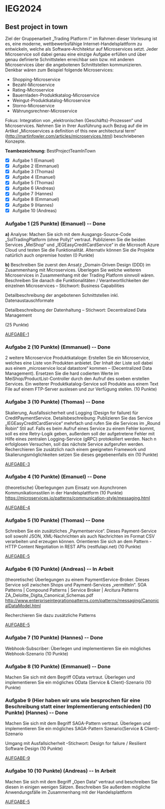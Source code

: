 # IEG2024
## Best project in town


Ziel der Gruppenarbeit „Trading Platform I“ im Rahmen dieser Vorlesung ist es, eine moderne, wettbewerbsfähige Internet-Handelsplattform zu entwickeln, welche als Software-Architektur auf Microservices setzt. Jeder Microservice soll dabei genau eine einzige Aufgabe erfüllen und über genau definierte Schnittstelen erreichbar sein bzw. mit anderen Microservices über die angebotenen Schnittstellen kommunizieren. 
Denkbar wären zum Beispiel folgende Microservices:
- Shopping-Microservice
- Bezahl-Microservice
- Rating-Microservice
- Bauernladen-Produktkatalog-Microservice
- Weingut-Produktkatalog-Microservice
- Storno-Microservice
- Währungsrechner-Microservice

Fokus: Integration von „elektronischen (Geschäfts)-Prozessen“ und Microservices.
Nehmen Sie in Ihrer Ausführung auch Bezug auf die im Artikel „Microservices a definition of this new architectural term“
(http://martinfowler.com/articles/microservices.html) beschriebenen Konzepte.

**Teambezeichnung:** BestProjectTeamInTown
- [x] Aufgabe 1 (Emanuel)
- [x] Aufgabe 2 (Emmanuel)
- [x] Aufgabe 3 (Thomas)
- [x] Aufgabe 4 (Emanuel)
- [x] Aufgabe 5 (Thomas)
- [x] Aufgabe 6 (Andreas)
- [x] Aufgabe 7 (Hannes)
- [x] Aufgabe 8 (Emmanuel)
- [x] Aufgabe 9 (Hannes)
- [x] Aufgabe 10 (Andreas)
### Aufgabe 1 (25 Punkte) (Emanuel) -- Done
**a)** 
Analyse: Machen Sie sich mit dem Ausgangs-Source-Code „SolTradingPlatform (ohne Polly)“ vertraut. Publizieren Sie die beiden Services „MeiShop“ und „IEGEasyCreditCardService“ in die Microsoft Azure Cloud und testen Sie die Funktionalität. Alternativ können Sie die Projekte natürlich auch onpremise hosten (0 Punkte)

**b)**
Beschreiben Sie zuerst den Ansatz „Domain-Driven Design (DDD) im Zusammenhang mit Microservices. Überlegen Sie welche weiteren Microservices in Zusammenhang mit der Trading Platform sinnvoll wären. Beschreiben Sie danach die Funktionalitäten / Verantwortlichkeiten der einzelnen Microservices – Stichwort: Business Capabilities

Detailbeschreibung der angebotenen Schnittstellen inkl. Datenaustauschformate

Detailbeschreibung der Datenhaltung – Stichwort: Decentralized Data Management

(25 Punkte)

[AUFGABE-1](Doku/Arbeitsblatt/1.md)

### Aufgabe 2 (10 Punkte) (Emmanuel) -- Done
2 weitere Microservice Produktkataloge: Erstellen Sie ein Microservice, welches eine Liste von Produkten anbietet. Der Inhalt der Liste soll dabei aus einem „microservice local datastore“ kommen – (Decentralized Data Management). Ersetzen Sie die hard codierten Werte im MeiShop/ProductList-Controller durch den Aufruf des soeben erstellen Services. Ein weiterer Produktkatalog-Service soll Produkte aus einem Text File auf einem FTP-Server auslesen und zur Verfügung stellen. (10 Punkte)

### Aufgabe 3 (10 Punkte) (Thomas) -- Done
Skalierung, Ausfallssicherheit und Logging (Design for failure) für CreditPaymentService. Detailsbeschreibung: Publizieren Sie das Service „IEGEasyCreditCardService“ mehrfach und rufen Sie die Services im „Round Robin“ Stil auf. Falls es beim Aufruf eines Service zu einem Fehler kommt, soll es eine Retry-Logik geben, außerdem soll der aufgetretene Fehler mit Hilfe eines zentralen Logging-Service (gRPC) protokolliert werden. Nach n erfolglosen Versuchen, soll das nächste Service aufgerufen werden. Recherchieren Sie zusätzlich nach einem geeigneten Framework und Skalierungsmöglichkeiten setzen Sie dieses gegebenenfalls ein (10 Punkte)

[AUFGABE-3](Doku/Arbeitsblatt/3.md)


### Aufgabe 4 (10 Punkte) (Emanuel) -- Done
(theoretische) Überlegungen zum Einsatz von Asynchronen Kommunikationsstilen in der Handelsplattform (10 Punkte)
https://microservices.io/patterns/communication-style/messaging.html

[AUFGABE-4](Doku/Arbeitsblatt/4.md)

### Aufgabe 5 (10 Punkte) (Thomas) -- Done
Schreiben Sie ein zusätzliches „Paymentservice“. Dieses Payment-Service soll sowohl JSON, XML-Nachrichten als auch Nachrichten im Format CSV verarbeiten und erzeugen können. Orientieren Sie sich an dem Pattern - HTTP Content Negotiation in REST APIs (restfulapi.net) (10 Punkte)

[AUFGABE-5](Doku/Arbeitsblatt/5.md)

### Aufgabe 6 (10 Punkte) (Andreas) -- In Arbeit
(theoretische) Überlegungen zu einem PaymentService-Broker. Dieses Service soll zwischen Shops und Payment-Services „vermitteln“.
SOA Patterns | Compound Patterns | Service Broker | Arcitura Patterns
ZA_Deloitte_Digita_Canonical_Schemas.pdf
http://www.enterpriseintegrationpatterns.com/patterns/messaging/CanonicalDataModel.html
 
Recherchieren Sie dazu zusätzliche Patterns


[AUFGABE-5](Doku/Arbeitsblatt/6.md)

### Aufgabe 7 (10 Punkte) (Hannes) -- Done
Webhook-Subscriber: Überlegen und implementieren Sie ein mögliches Webhook-Szenario (10 Punkte)

### Aufgabe 8 (10 Punkte) (Emmanuel) -- Done
Machen Sie sich mit dem Begriff OData vertraut. Überlegen und implementieren Sie ein mögliches OData (Service & Client)-Szenario (10 Punkte)

### Aufgabe 9 (Hier haben wir uns wie besprochen für eine Beschreibung statt einer Implementierung entschieden) (10 Punkte) (Hannes) -- Done
Machen Sie sich mit dem Begriff SAGA-Pattern vertraut. Überlegen und implementieren Sie ein mögliches SAGA-Pattern Szenario(Service & Client)-Szenario 

Umgang mit Ausfallsicherheit –Stichwort: Design for failure / Resilient Software Design (10 Punkte)

[AUFGABE-9](Doku/Arbeitsblatt/9.md)

### Aufgabe 10 (10 Punkte) (Andreas) -- In Arbeit
Machen Sie sich mit dem Begriff „Open Data“ vertraut und beschreiben Sie diesen in einigen wenigen Sätzen. Beschreiben Sie außerdem mögliche Anwendungsfälle im Zusammenhang mit der Handelsplattform


[AUFGABE-5](Doku/Arbeitsblatt/10.md)
